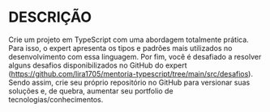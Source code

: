 # DESCRIÇÃO
Crie um projeto em TypeScript com uma abordagem totalmente prática.
Para isso, o expert apresenta os tipos e padrões mais utilizados no desenvolvimento com essa linguagem.
Por fim, você é desafiado a resolver alguns desafios disponibilizados no GitHub do expert (https://github.com/lira1705/mentoria-typescript/tree/main/src/desafios).
Sendo assim, crie seu próprio repositório no GitHub para versionar suas soluções e, de quebra, aumentar seu portfolio de tecnologias/conhecimentos.
